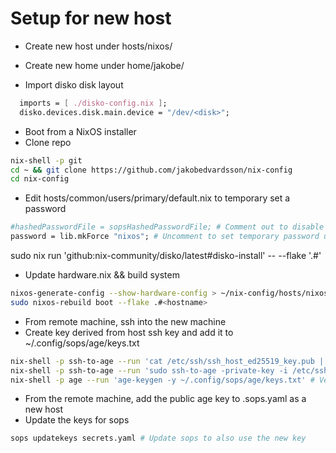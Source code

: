 # Setup for new host

- Create new host under hosts/nixos/<hostname>
- Create new home under home/jakobe/<hostname>

- Import disko disk layout

```nix
  imports = [ ./disko-config.nix ];
  disko.devices.disk.main.device = "/dev/<disk>";
```

- Boot from a NixOS installer
- Clone repo

```bash
nix-shell -p git
cd ~ && git clone https://github.com/jakobedvardsson/nix-config
cd nix-config
```

- Edit hosts/common/users/primary/default.nix to temporary set a password

```nix
#hashedPasswordFile = sopsHashedPasswordFile; # Comment out to disable password
password = lib.mkForce "nixos"; # Uncomment to set temporary password until sops passwords work
```

sudo nix run 'github:nix-community/disko/latest#disko-install' -- --flake '.#<hostname>'

- Update hardware.nix && build system

```bash
nixos-generate-config --show-hardware-config > ~/nix-config/hosts/nixos/<hostname>/hardware.nix
sudo nixos-rebuild boot --flake .#<hostname>
```

- From remote machine, ssh into the new machine
- Create key derived from host ssh key and add it to ~/.config/sops/age/keys.txt

```bash
nix-shell -p ssh-to-age --run 'cat /etc/ssh/ssh_host_ed25519_key.pub | ssh-to-age' # Get age key from host ssh key
nix-shell -p ssh-to-age --run 'sudo ssh-to-age -private-key -i /etc/ssh/ssh_host_ed25519_key -o ~/.config/sops/age/keys.txt' # Get private-key to keys.txt
nix-shell -p age --run 'age-keygen -y ~/.config/sops/age/keys.txt' # Verify same public key
```

- From the remote machine, add the public age key to .sops.yaml as a new host
- Update the keys for sops

```bash
sops updatekeys secrets.yaml # Update sops to also use the new key
```
